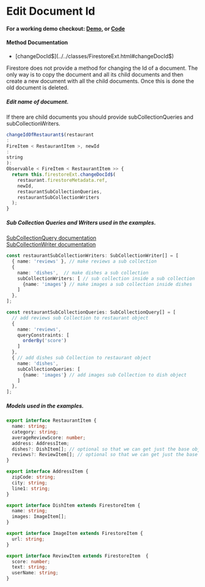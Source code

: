 # Edit Document Id

#### For a working demo checkout: [Demo](https://fir-extended-demo.web.app/demo/), or [Code](https://github.com/Tylder/firestore-extended/tree/master/projects/firestore-extended)

#### Method Documentation

- [changeDocId$](../../classes/FirestoreExt.html#changeDocId$)

Firestore does not provide a method for changing the Id of a document. The only way is to copy the document and all its child documents and
then create a new document with all the child documents. Once this is done the old document is deleted.

##### Edit name of document.

If there are child documents you should provide subCollectionQueries and subCollectionWriters.

```ts
changeIdOfRestaurant$(restaurant
:
FireItem < RestaurantItem >, newId
:
string
):
Observable < FireItem < RestaurantItem >> {
  return this.firestoreExt.changeDocId$(
    restaurant.firestoreMetadata.ref,
    newId,
    restaurantSubCollectionQueries,
    restaurantSubCollectionWriters
  );
}
```

##### Sub Collection Queries and Writers used in the examples.

[SubCollectionQuery documentation](../../interfaces/SubCollectionQuery.html)
<br>
[SubCollectionWriter documentation](../../interfaces/SubCollectionWriter.html)

```typescript
const restaurantSubCollectionWriters: SubCollectionWriter[] = [
  { name: 'reviews' }, // make reviews a sub collection
  {
    name: 'dishes',  // make dishes a sub collection
    subCollectionWriters: [ // sub collection inside a sub collection
      {name: 'images'} // make images a sub collection inside dishes
    ]
  },
];

const restaurantSubCollectionQueries: SubCollectionQuery[] = [
  // add reviews sub Collection to restaurant object
  {
    name: 'reviews',
    queryConstraints: [
      orderBy('score')
    ]
  },
  { // add dishes sub Collection to restaurant object
    name: 'dishes',
    subCollectionQueries: [
      {name: 'images'} // add images sub Collection to dish object
    ]
  },
];
```

##### Models used in the examples.

```typescript
export interface RestaurantItem {
  name: string;
  category: string;
  averageReviewScore: number;
  address: AddressItem;
  dishes?: DishItem[]; // optional so that we can get just the base object to display in a list
  reviews?: ReviewItem[]; // optional so that we can get just the base object to display in a list
}

export interface AddressItem {
  zipCode: string;
  city: string;
  line1: string;
}

export interface DishItem extends FirestoreItem {
  name: string;
  images: ImageItem[];
}

export interface ImageItem extends FirestoreItem {
  url: string;
}

export interface ReviewItem extends FirestoreItem  {
  score: number;
  text: string;
  userName: string;
}
```
